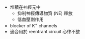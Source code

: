 - 堆積在神經元中
	- 抑制神經傳導物質 (NE) 釋放
	- 低血壓副作用
- blocker of K<sup>+</sup> channels 
- 適合用於 reentrant circuit 心律不整